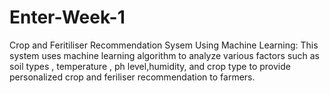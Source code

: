 # Enter-Week-1
Crop and Feritiliser Recommendation Sysem Using Machine Learning: This system uses machine learning algorithm to analyze various factors  such as soil types , temperature , ph level,humidity, and crop type to provide personalized crop and feriliser recommendation to farmers.
